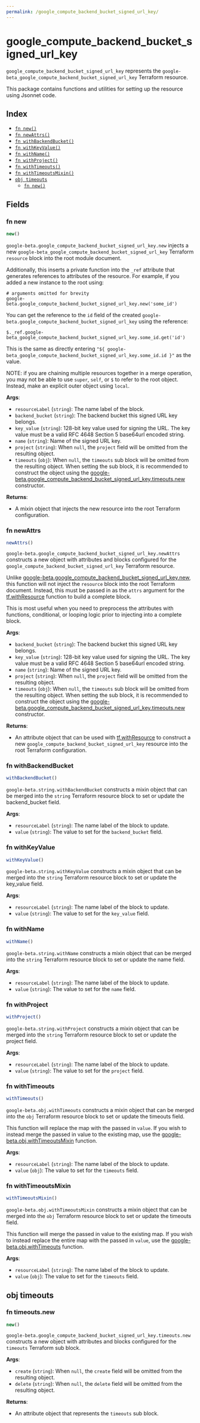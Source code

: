```yaml
---
permalink: /google_compute_backend_bucket_signed_url_key/
---
```


# google_compute_backend_bucket_signed_url_key

`google_compute_backend_bucket_signed_url_key` represents the `google-beta_google_compute_backend_bucket_signed_url_key` Terraform resource.



This package contains functions and utilities for setting up the resource using Jsonnet code.


## Index

* [`fn new()`](#fn-new)
* [`fn newAttrs()`](#fn-newattrs)
* [`fn withBackendBucket()`](#fn-withbackendbucket)
* [`fn withKeyValue()`](#fn-withkeyvalue)
* [`fn withName()`](#fn-withname)
* [`fn withProject()`](#fn-withproject)
* [`fn withTimeouts()`](#fn-withtimeouts)
* [`fn withTimeoutsMixin()`](#fn-withtimeoutsmixin)
* [`obj timeouts`](#obj-timeouts)
  * [`fn new()`](#fn-timeoutsnew)

## Fields

### fn new

```ts
new()
```


`google-beta.google_compute_backend_bucket_signed_url_key.new` injects a new `google-beta_google_compute_backend_bucket_signed_url_key` Terraform `resource`
block into the root module document.

Additionally, this inserts a private function into the `_ref` attribute that generates references to attributes of the
resource. For example, if you added a new instance to the root using:

    # arguments omitted for brevity
    google-beta.google_compute_backend_bucket_signed_url_key.new('some_id')

You can get the reference to the `id` field of the created `google-beta.google_compute_backend_bucket_signed_url_key` using the reference:

    $._ref.google-beta_google_compute_backend_bucket_signed_url_key.some_id.get('id')

This is the same as directly entering `"${ google-beta_google_compute_backend_bucket_signed_url_key.some_id.id }"` as the value.

NOTE: if you are chaining multiple resources together in a merge operation, you may not be able to use `super`, `self`,
or `$` to refer to the root object. Instead, make an explicit outer object using `local`.

**Args**:
  - `resourceLabel` (`string`): The name label of the block.
  - `backend_bucket` (`string`): The backend bucket this signed URL key belongs.
  - `key_value` (`string`): 128-bit key value used for signing the URL. The key value must be a
valid RFC 4648 Section 5 base64url encoded string.
  - `name` (`string`): Name of the signed URL key.
  - `project` (`string`):  When `null`, the `project` field will be omitted from the resulting object.
  - `timeouts` (`obj`):  When `null`, the `timeouts` sub block will be omitted from the resulting object. When setting the sub block, it is recommended to construct the object using the [google-beta.google_compute_backend_bucket_signed_url_key.timeouts.new](#fn-googlecomputebackendbucketsignedurlkeytimeoutsnew) constructor.

**Returns**:
- A mixin object that injects the new resource into the root Terraform configuration.


### fn newAttrs

```ts
newAttrs()
```


`google-beta.google_compute_backend_bucket_signed_url_key.newAttrs` constructs a new object with attributes and blocks configured for the `google_compute_backend_bucket_signed_url_key`
Terraform resource.

Unlike [google-beta.google_compute_backend_bucket_signed_url_key.new](#fn-googlecomputebackendbucketsignedurlkeynew), this function will not inject the `resource`
block into the root Terraform document. Instead, this must be passed in as the `attrs` argument for the
[tf.withResource](https://github.com/tf-libsonnet/core/tree/main/docs#fn-withresource) function to build a complete block.

This is most useful when you need to preprocess the attributes with functions, conditional, or looping logic prior to
injecting into a complete block.

**Args**:
  - `backend_bucket` (`string`): The backend bucket this signed URL key belongs.
  - `key_value` (`string`): 128-bit key value used for signing the URL. The key value must be a
valid RFC 4648 Section 5 base64url encoded string.
  - `name` (`string`): Name of the signed URL key.
  - `project` (`string`):  When `null`, the `project` field will be omitted from the resulting object.
  - `timeouts` (`obj`):  When `null`, the `timeouts` sub block will be omitted from the resulting object. When setting the sub block, it is recommended to construct the object using the [google-beta.google_compute_backend_bucket_signed_url_key.timeouts.new](#fn-googlecomputebackendbucketsignedurlkeytimeoutsnew) constructor.

**Returns**:
  - An attribute object that can be used with [tf.withResource](https://github.com/tf-libsonnet/core/tree/main/docs#fn-withresource) to construct a new `google_compute_backend_bucket_signed_url_key` resource into the root Terraform configuration.


### fn withBackendBucket

```ts
withBackendBucket()
```

`google-beta.string.withBackendBucket` constructs a mixin object that can be merged into the `string`
Terraform resource block to set or update the backend_bucket field.



**Args**:
  - `resourceLabel` (`string`): The name label of the block to update.
  - `value` (`string`): The value to set for the `backend_bucket` field.


### fn withKeyValue

```ts
withKeyValue()
```

`google-beta.string.withKeyValue` constructs a mixin object that can be merged into the `string`
Terraform resource block to set or update the key_value field.



**Args**:
  - `resourceLabel` (`string`): The name label of the block to update.
  - `value` (`string`): The value to set for the `key_value` field.


### fn withName

```ts
withName()
```

`google-beta.string.withName` constructs a mixin object that can be merged into the `string`
Terraform resource block to set or update the name field.



**Args**:
  - `resourceLabel` (`string`): The name label of the block to update.
  - `value` (`string`): The value to set for the `name` field.


### fn withProject

```ts
withProject()
```

`google-beta.string.withProject` constructs a mixin object that can be merged into the `string`
Terraform resource block to set or update the project field.



**Args**:
  - `resourceLabel` (`string`): The name label of the block to update.
  - `value` (`string`): The value to set for the `project` field.


### fn withTimeouts

```ts
withTimeouts()
```

`google-beta.obj.withTimeouts` constructs a mixin object that can be merged into the `obj`
Terraform resource block to set or update the timeouts field.

This function will replace the map with the passed in `value`. If you wish to instead merge the
passed in value to the existing map, use the [google-beta.obj.withTimeoutsMixin](TODO) function.

**Args**:
  - `resourceLabel` (`string`): The name label of the block to update.
  - `value` (`obj`): The value to set for the `timeouts` field.


### fn withTimeoutsMixin

```ts
withTimeoutsMixin()
```

`google-beta.obj.withTimeoutsMixin` constructs a mixin object that can be merged into the `obj`
Terraform resource block to set or update the timeouts field.

This function will merge the passed in value to the existing map. If you wish
to instead replace the entire map with the passed in `value`, use the [google-beta.obj.withTimeouts](TODO)
function.


**Args**:
  - `resourceLabel` (`string`): The name label of the block to update.
  - `value` (`obj`): The value to set for the `timeouts` field.


## obj timeouts



### fn timeouts.new

```ts
new()
```


`google-beta.google_compute_backend_bucket_signed_url_key.timeouts.new` constructs a new object with attributes and blocks configured for the `timeouts`
Terraform sub block.



**Args**:
  - `create` (`string`):  When `null`, the `create` field will be omitted from the resulting object.
  - `delete` (`string`):  When `null`, the `delete` field will be omitted from the resulting object.

**Returns**:
  - An attribute object that represents the `timeouts` sub block.
